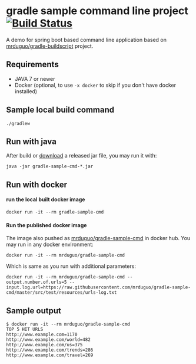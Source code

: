 # gradle sample command line project  [![Build Status](https://travis-ci.org/mrduguo/gradle-sample-cmd.svg?branch=master)](https://travis-ci.org/mrduguo/gradle-sample-cmd)
A demo for spring boot based command line application based on [mrduguo/gradle-buildscript](https://github.com/mrduguo/gradle-buildscript) project.


## Requirements

* JAVA 7 or newer
* Docker (optional, to use `-x docker` to skip if you don't have docker installed)


## Sample local build command

```
./gradlew
```

## Run with java

After build or [download](https://dl.bintray.com/mrduguo/maven/com/github/mrduguo/gradle/gradle-sample-cmd/) a released jar file, you may run it with:

```
java -jar gradle-sample-cmd-*.jar
```


## Run with docker

#### run the local built docker image

```
docker run -it --rm gradle-sample-cmd
```

#### Run the published docker image

The image also pushed as [mrduguo/gradle-sample-cmd](https://hub.docker.com/r/mrduguo/gradle-sample-cmd/) in docker hub.
You may run in any docker environment:

```
docker run -it --rm mrduguo/gradle-sample-cmd
```

Which is same as you run with additional parameters:

```
docker run -it --rm mrduguo/gradle-sample-cmd --output.number.of.urls=5 --input.log.url=https://raw.githubusercontent.com/mrduguo/gradle-sample-cmd/master/src/test/resources/urls-log.txt
```

## Sample output

```
$ docker run -it --rm mrduguo/gradle-sample-cmd
TOP 5 HIT URLS
http://www.example.com=1170
http://www.example.com/world=482
http://www.example.com/us=375
http://www.example.com/trends=286
http://www.example.com/travel=269
```
